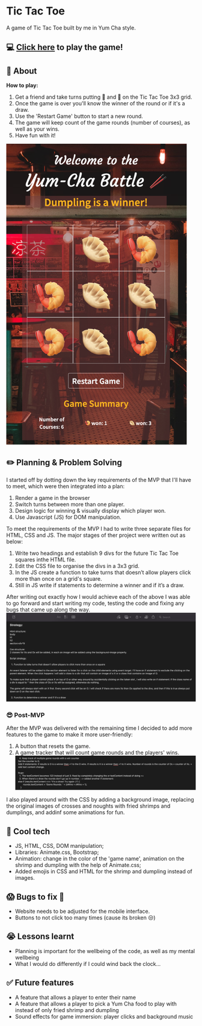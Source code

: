 # Tic Tac Toe
A game of Tic Tac Toe built by me in Yum Cha style.
## :computer: [Click here](https://yablony.github.io/tic_tac_toe/) to play the game!
## :page_facing_up: About
**How to play:**
1. Get a friend and take turns putting :fried_shrimp: and :dumpling: on the Tic Tac Toe 3x3 grid.
2. Once the game is over you'll know the winner of the round or if it's a draw.
3. Use the 'Restart Game' button to start a new round.
4. The game will keep count of the game rounds (number of courses), as well as your wins.
5. Have fun with it!  
<img src="./resources/screenshot3.png" alt="picture of the game interface" width="auto" height="800px">

## :pencil2: Planning & Problem Solving
I started off by dotting down the key requirements of the MVP that I'll have to meet, which were then integrated into a plan:
1. Render a game in the browser
2. Switch turns between more than one player.
3. Design logic for winning & visually display which player won.
4. Use Javascript (JS) for DOM manipulation.

To meet the requirements of the MVP I had to write three separate files for HTML, CSS and JS. The major stages of ther project were written out as below:
1. Write two headings and establish 9 divs for the future Tic Tac Toe squares inthe HTML file.
2. Edit the CSS file to organise the divs in a 3x3 grid.
3. In the JS create a function to take turns that doesn’t allow players click more than once on a grid's square.
4. Still in JS write if statements to determine a winner and if it’s a draw.

After writing out exactly how I would achieve each of the above I was able to go forward and start writing my code, testing the code and fixing any bugs that came up along the way.
![picture of notes with code startegy](./resources/screenshot1.png)

### :sunglasses: Post-MVP
After the MVP was delivered with the remaining time I decided to add more features to the game to make it more user-friendly: 
1. A button that resets the game.
2. A game tracker that will count game rounds and the players' wins. 
![picture of notes with code startegy](./resources/screenshot2.png)

I also played around with the CSS by adding a background image, replacing the original images of crosses and noughts with fried shrimps and dumplings, and addinf some animations for fun.

## :rocket: Cool tech
- JS, HTML, CSS, DOM manipulation;
- Libraries: Animate.css, Bootstrap;
- Animation: change in the color of the 'game name', animation on the shrimp and dumpling with the help of Animate.css;
- Added emojis in CSS and HTML for the shrimp and dumpling instead of images.

## :scream: Bugs to fix :poop:
- Website needs to be adjusted for the mobile interface.
- Buttons to not click too many times (cause its broken :unamused:)

## :sob: Lessons learnt
- Planning is important for the wellbeing of the code, as well as my mental wellbeing
- What I would do differently if I could wind back the clock...

## :white_check_mark: Future features
- A feature that allows a player to enter their name 
- A feature that allows a player to pick a Yum Cha food to play with instead of only fried shrimp and dumpling
- Sound effects for game immersion: player clicks and background music
